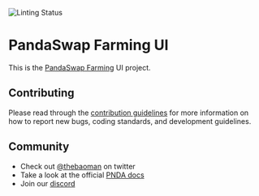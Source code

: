 ![Linting Status](https://github.com/baofinance/ui/workflows/Lint%20Code%20Base/badge.svg)

# PandaSwap Farming UI
This is the [PandaSwap Farming](https://farms.pandaswap.xyz) UI project. 

## Contributing
Please read through the [contribution guidelines](./CONTRIBUTING.md) for more information on 
how to report new bugs, coding standards, and development guidelines.

## Community
- Check out [@thebaoman](https://twitter.com/thebaoman) on twitter
- Take a look at the official [PNDA docs](https://docs.bao.finance/)
- Join our [discord](https://discord.gg/BW3P62vJXT)
